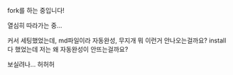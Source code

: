 fork를 하는 중입니다!

열심히 따라가는 중...

커서 세팅했었는데, md파일이라 자동완성, 무지개 뭐 이런거 안나오는걸까요? install 다 했었는데
저는 왜 자동완성이 안뜨는걸까요?

보실려나... 허허허
